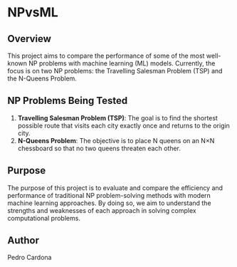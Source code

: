 # NPvsML

## Overview

This project aims to compare the performance of some of the most well-known NP problems with machine learning (ML) models. Currently, the focus is on two NP problems: the Travelling Salesman Problem (TSP) and the N-Queens Problem.

## NP Problems Being Tested

1. **Travelling Salesman Problem (TSP)**: The goal is to find the shortest possible route that visits each city exactly once and returns to the origin city.
2. **N-Queens Problem**: The objective is to place N queens on an N×N chessboard so that no two queens threaten each other.

## Purpose

The purpose of this project is to evaluate and compare the efficiency and performance of traditional NP problem-solving methods with modern machine learning approaches. By doing so, we aim to understand the strengths and weaknesses of each approach in solving complex computational problems.

## Author
Pedro Cardona 
